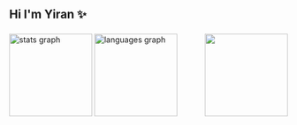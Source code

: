 <h2 align="left">Hi I'm Yiran ✨</h2>

###
<img align="right" height="150" src="">
<div align="left">
  <img src="https://github-readme-stats.vercel.app/api?username=ywanglf&hide_title=false&hide_rank=true&show_icons=true&include_all_commits=true&count_private=true&disable_animations=false&theme=dracula&locale=en&hide_border=false" height="150" alt="stats graph"  />
  <img src="https://github-readme-stats.vercel.app/api/top-langs?username=ywanglf&locale=en&hide_title=false&layout=compact&card_width=320&langs_count=5&theme=dracula&hide_border=false" height="150" alt="languages graph"  />
</div>

###

<br clear="both">

###
